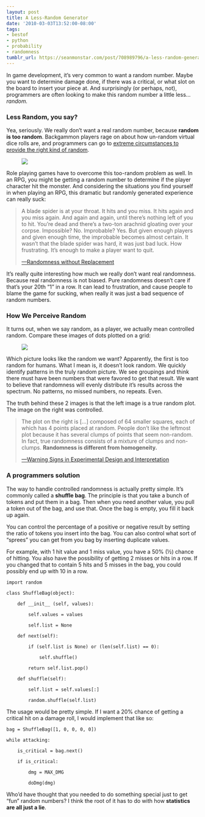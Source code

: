 ```yaml
---
layout: post
title: A Less-Random Generator
date: '2010-03-03T13:52:00-08:00'
tags:
- bestof
- python
- probability
- randomness
tumblr_url: https://seanmonstar.com/post/708989796/a-less-random-generator
---
```

In game development, it’s very common to want a random number. Maybe you want to determine damage done, if there was a critical, or what slot on the board to insert your piece at. And surprisingly (or perhaps, not), programmers are often looking to make this random number a little less… _random._

### Less Random, you say?

Yea, seriously. We really don’t want a real random number, because **random is too random**. Backgammon players rage on about how un-random virtual dice rolls are, and programmers can go to [extreme circumstances to provide the right kind of random](http://gamesbyemail.com/News/DiceOMatic).

<figure class="tmblr-full" data-orig-height="333" data-orig-width="500"><img src="https://64.media.tumblr.com/ddeeb48b807ba37040b9976671f80ecc/aaf5b890572ed845-24/s540x810/2aa7f87157f3bf1b850a28b093e15a221fb1a3a7.jpg" data-orig-height="333" data-orig-width="500"></figure>

Role playing games have to overcome this too-random problem as well. In an RPG, you might be getting a random number to determine if the player character hit the monster. And considering the situations you find yourself in when playing an RPG, this dramatic but randomly generated experience can really suck:

> A blade spider is at your throat. It hits and you miss. It hits again and you miss again. And again and again, until there’s nothing left of you to hit. You’re dead and there’s a two-ton arachnid gloating over your corpse. Impossible? No. Improbable? Yes. But given enough players and given enough time, the improbable becomes almost certain. It wasn’t that the blade spider was hard, it was just bad luck. How frustrating. It’s enough to make a player want to quit.
> 
> [—Randomness without Replacement](http://www.gamedev.net/reference/design/features/randomness/)

It’s really quite interesting how much we really don’t want real randomness. Because real randomness is not biased. Pure randomness doesn’t care if that’s your 20th “1” in a row. It can lead to frustration, and cause people to blame the game for sucking, when really it was just a bad sequence of random numbers.

### How We Perceive Random

It turns out, when we say random, as a player, we actually mean controlled random. Compare these images of dots plotted on a grid:

<figure class="tmblr-full" data-orig-height="178" data-orig-width="500"><img src="https://64.media.tumblr.com/b69d6d76c83a1f5ced70e225d1270e72/aaf5b890572ed845-14/s540x810/b264c84dbfbc43b6f6dc486151b1b73dccfd1795.png" data-orig-height="178" data-orig-width="500"></figure>

Which picture looks like the random we want? Apparently, the first is too random for humans. What I mean is, it doesn’t look random. We quickly identify patterns in the truly random picture. We see groupings and think there must have been numbers that were favored to get that result. We want to believe that randomness will evenly distribute it’s results across the spectrum. No patterns, no missed numbers, no repeats. Even.

The truth behind these 2 images is that the left image is a true random plot. The image on the right was controlled.

> The plot on the right is […] composed of 64 smaller squares, each of which has 4 points placed at random. People don’t like the leftmost plot because it has several clumps of points that seem non-random. In fact, true randomness consists of a mixture of clumps and non-clumps. **Randomness is different from homogeneity.**
> 
> [—Warning Signs in Experimental Design and Interpretation](http://norvig.com/experiment-design.html)

### A programmers solution

The way to handle controlled randomness is actually pretty simple. It’s commonly called a **shuffle bag**. The principle is that you take a bunch of tokens and put them in a bag. Then when you need another value, you pull a token out of the bag, and use that. Once the bag is empty, you fill it back up again.

You can control the percentage of a positive or negative result by setting the ratio of tokens you insert into the bag. You can also control what sort of “sprees” you can get from you bag by inserting duplicate values.

For example, with 1 hit value and 1 miss value, you have a 50% (½) chance of hitting. You also have the possibility of getting 2 misses or hits in a row. If you changed that to contain 5 hits and 5 misses in the bag, you could possibly end up with 10 in a row.

    import random
    
    class ShuffleBag(object):
    
        def __init__ (self, values):
    
            self.values = values
    
            self.list = None
    
        def next(self):
    
            if (self.list is None) or (len(self.list) == 0):
    
                self.shuffle()
    
            return self.list.pop()
    
        def shuffle(self):
    
            self.list = self.values[:]
    
            random.shuffle(self.list)

The usage would be pretty simple. If I want a 20% chance of getting a critical hit on a damage roll, I would implement that like so:

    bag = ShuffleBag([1, 0, 0, 0, 0])
    
    while attacking:
    
        is_critical = bag.next()
    
        if is_critical:
    
            dmg = MAX_DMG
    
            doDmg(dmg)

Who’d have thought that you needed to do something special just to get “fun” random numbers? I think the root of it has to do with how **statistics are all just a lie**.

